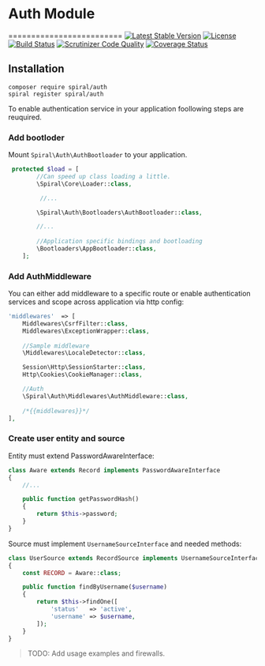 # Auth Module
=========================
[![Latest Stable Version](https://poser.pugx.org/spiral/auth/v/stable)](https://packagist.org/packages/spiral/auth) 
[![License](https://poser.pugx.org/spiral/auth/license)](https://packagist.org/packages/spiral/auth)
[![Build Status](https://travis-ci.org/spiral-modules/auth.svg?branch=master)](https://travis-ci.org/spiral-modules/auth)
[![Scrutinizer Code Quality](https://scrutinizer-ci.com/g/spiral-modules/auth/badges/quality-score.png?b=master)](https://scrutinizer-ci.com/g/spiral-modules/auth/?branch=master)
[![Coverage Status](https://coveralls.io/repos/github/spiral-modules/auth/badge.svg?branch=master)](https://coveralls.io/github/spiral-modules/auth?branch=master)

## Installation
```
composer require spiral/auth
spiral register spiral/auth
```

To enable authentication service in your application foollowing steps are reuquired.

### Add bootloder
Mount `Spiral\Auth\AuthBootloader` to your application.

```php
 protected $load = [
        //Can speed up class loading a little.
        \Spiral\Core\Loader::class,

         //...

        \Spiral\Auth\Bootloaders\AuthBootloader::class,

        //...
        
        //Application specific bindings and bootloading
        \Bootloaders\AppBootloader::class,
    ];
```

### Add AuthMiddleware
You can either add middleware to a specific route or enable authentication services and scope across application via http config:

```php
'middlewares'  => [
    Middlewares\CsrfFilter::class,
    Middlewares\ExceptionWrapper::class,
  
    //Sample middleware
    \Middlewares\LocaleDetector::class,

    Session\Http\SessionStarter::class,
    Http\Cookies\CookieManager::class,

    //Auth
    \Spiral\Auth\Middlewares\AuthMiddleware::class,
    
    /*{{middlewares}}*/
],
```

### Create user entity and source

Entity must extend PasswordAwareInterface:

```php
class Aware extends Record implements PasswordAwareInterface
{
    //...

    public function getPasswordHash()
    {
        return $this->password;
    }
}
```

Source must implement `UsernameSourceInterface` and needed methods:

```php
class UserSource extends RecordSource implements UsernameSourceInterface
{
    const RECORD = Aware::class;

    public function findByUsername($username)
    {
        return $this->findOne([
            'status'   => 'active',
            'username' => $username,
        ]);
    }
}
```

> TODO: Add usage examples and firewalls.
